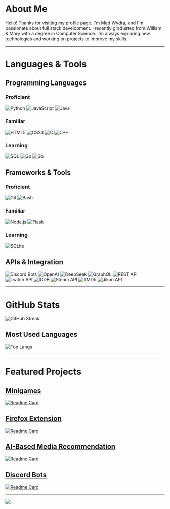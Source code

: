 # About Me
Hello! Thanks for visiting my profile page. I'm Matt Wydra, and I'm passionate about full stack development. I recently graduated from William & Mary with a degree in Computer Science. I'm always exploring new technologies and working on projects to improve my skills.

---

# Languages & Tools

## Programming Languages
### Proficient
![Python](https://img.shields.io/badge/Python-3776AB?style=for-the-badge&logo=python&logoColor=white)
![JavaScript](https://img.shields.io/badge/JavaScript-F7DF1E?style=for-the-badge&logo=javascript&logoColor=black)
![Java](https://img.shields.io/badge/Java-ED8B00?style=for-the-badge&logo=java&logoColor=white)

### Familiar
![HTML5](https://img.shields.io/badge/HTML5-E34F26?style=for-the-badge&logo=html5&logoColor=white)
![CSS3](https://img.shields.io/badge/CSS3-1572B6?style=for-the-badge&logo=css3&logoColor=white)
![C](https://img.shields.io/badge/C-00599C?style=for-the-badge&logo=c&logoColor=white)
![C++](https://img.shields.io/badge/C%2B%2B-00599C?style=for-the-badge&logo=c%2B%2B&logoColor=white)

### Learning
![SQL](https://img.shields.io/badge/SQL-4479A1?style=for-the-badge&logo=sqlite&logoColor=white)
![Go](https://img.shields.io/badge/Go-00ADD8?style=for-the-badge&logo=go&logoColor=white)
![Go](https://img.shields.io/badge/YAML-000000?style=for-the-badge&logo=yaml&logoColor=white)


## Frameworks & Tools
### Proficient
![Git](https://img.shields.io/badge/Git-F05032?style=for-the-badge&logo=git&logoColor=white)
![Bash](https://img.shields.io/badge/Bash-4EAA25?style=for-the-badge&logo=gnubash&logoColor=white)

### Familiar
![Node.js](https://img.shields.io/badge/Node.js-339933?style=for-the-badge&logo=nodedotjs&logoColor=white)
![Flask](https://img.shields.io/badge/Flask-000000?style=for-the-badge&logo=flask&logoColor=white)

### Learning
![SQLite](https://img.shields.io/badge/SQLite-003B57?style=for-the-badge&logo=sqlite&logoColor=white)

## APIs & Integration
![Discord Bots](https://img.shields.io/badge/Discord-5865F2?style=for-the-badge&logo=discord&logoColor=white)
![OpenAI](https://img.shields.io/badge/OpenAI-412991?style=for-the-badge&logo=openai&logoColor=white)
![DeepSeek](https://img.shields.io/badge/DeepSeek-412991?style=for-the-badge&logo=deepseek&logoColor=white)
![GraphQL](https://img.shields.io/badge/GraphQL-E10098?style=for-the-badge&logo=graphql&logoColor=white)
![REST API](https://img.shields.io/badge/REST-02569B?style=for-the-badge&logo=rest&logoColor=white)
![Twitch API](https://img.shields.io/badge/Twitch%20API-9146FF?style=for-the-badge&logo=twitch&logoColor=white)
![IGDB](https://img.shields.io/badge/IGDB-1B1B1B?style=for-the-badge&logo=IGDB&logoColor=white)
![Steam API](https://img.shields.io/badge/Steam%20API-000000?style=for-the-badge&logo=steam&logoColor=white)
![TMDb](https://img.shields.io/badge/TMDb-032541?style=for-the-badge&logo=themoviedatabase&logoColor=white)
![Jikan API](https://img.shields.io/badge/Jikan%20API-1B1B1B?style=for-the-badge&logo=jikan&logoColor=white)

---

# GitHub Stats
![GitHub Streak](https://github-readme-streak-stats.herokuapp.com/?user=mattwydra&theme=radical)
<!--![GitHub Stats](https://github-readme-stats.vercel.app/api?username=mattwydra&show_icons=true&count_private=true&theme=radical)-->

## Most Used Languages
![Top Langs](https://github-readme-stats.vercel.app/api/top-langs/?username=mattwydra&layout=compact&theme=radical)

---

# Featured Projects

## [Minigames](https://mattwydra.github.io/projects/)
[![Readme Card](https://github-readme-stats.vercel.app/api/pin/?username=mattwydra&repo=projects&theme=tokyonight&description_lines_count)](https://github.com/mattwydra/projects)

## [Firefox Extension](https://mattwydra.github.io/newtab-background/)
[![Readme Card](https://github-readme-stats.vercel.app/api/pin/?username=mattwydra&repo=newtab-background&theme=tokyonight&description_lines_count)](https://github.com/mattwydra/newtab-background)

## [AI-Based Media Recommendation](https://mattwydra.github.io/LLM-integration/)
[![Readme Card](https://github-readme-stats.vercel.app/api/pin/?username=mattwydra&repo=LLM-integration&theme=tokyonight&description_lines_count)](https://github.com/mattwydra/LLM-integration)

## [Discord Bots](https://github.com/mattwydra/discord_bots/blob/main/README.md)
[![Readme Card](https://github-readme-stats.vercel.app/api/pin/?username=mattwydra&repo=discord_bots&theme=tokyonight&description_lines_count)](https://github.com/mattwydra/discord_bots)

---

![](https://komarev.com/ghpvc/?username=mattwydra&color=blue)

